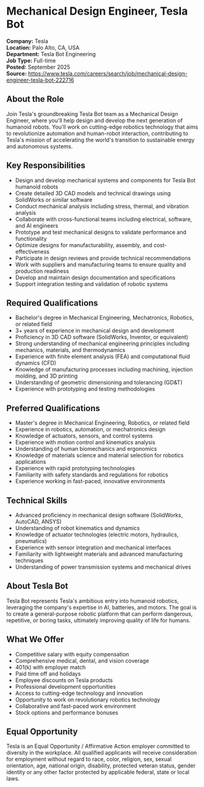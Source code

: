 # Mechanical Design Engineer, Tesla Bot

**Company:** Tesla  
**Location:** Palo Alto, CA, USA  
**Department:** Tesla Bot Engineering  
**Job Type:** Full-time  
**Posted:** September 2025  
**Source:** https://www.tesla.com/careers/search/job/mechanical-design-engineer-tesla-bot-222716

## About the Role

Join Tesla's groundbreaking Tesla Bot team as a Mechanical Design Engineer, where you'll help design and develop the next generation of humanoid robots. You'll work on cutting-edge robotics technology that aims to revolutionize automation and human-robot interaction, contributing to Tesla's mission of accelerating the world's transition to sustainable energy and autonomous systems.

## Key Responsibilities

- Design and develop mechanical systems and components for Tesla Bot humanoid robots
- Create detailed 3D CAD models and technical drawings using SolidWorks or similar software
- Conduct mechanical analysis including stress, thermal, and vibration analysis
- Collaborate with cross-functional teams including electrical, software, and AI engineers
- Prototype and test mechanical designs to validate performance and functionality
- Optimize designs for manufacturability, assembly, and cost-effectiveness
- Participate in design reviews and provide technical recommendations
- Work with suppliers and manufacturing teams to ensure quality and production readiness
- Develop and maintain design documentation and specifications
- Support integration testing and validation of robotic systems

## Required Qualifications

- Bachelor's degree in Mechanical Engineering, Mechatronics, Robotics, or related field
- 3+ years of experience in mechanical design and development
- Proficiency in 3D CAD software (SolidWorks, Inventor, or equivalent)
- Strong understanding of mechanical engineering principles including mechanics, materials, and thermodynamics
- Experience with finite element analysis (FEA) and computational fluid dynamics (CFD)
- Knowledge of manufacturing processes including machining, injection molding, and 3D printing
- Understanding of geometric dimensioning and tolerancing (GD&T)
- Experience with prototyping and testing methodologies

## Preferred Qualifications

- Master's degree in Mechanical Engineering, Robotics, or related field
- Experience in robotics, automation, or mechatronics design
- Knowledge of actuators, sensors, and control systems
- Experience with motion control and kinematics analysis
- Understanding of human biomechanics and ergonomics
- Knowledge of materials science and material selection for robotics applications
- Experience with rapid prototyping technologies
- Familiarity with safety standards and regulations for robotics
- Experience working in fast-paced, innovative environments

## Technical Skills

- Advanced proficiency in mechanical design software (SolidWorks, AutoCAD, ANSYS)
- Understanding of robot kinematics and dynamics
- Knowledge of actuator technologies (electric motors, hydraulics, pneumatics)
- Experience with sensor integration and mechanical interfaces
- Familiarity with lightweight materials and advanced manufacturing techniques
- Understanding of power transmission systems and mechanical drives

## About Tesla Bot

Tesla Bot represents Tesla's ambitious entry into humanoid robotics, leveraging the company's expertise in AI, batteries, and motors. The goal is to create a general-purpose robotic platform that can perform dangerous, repetitive, or boring tasks, ultimately improving quality of life for humans.

## What We Offer

- Competitive salary with equity compensation
- Comprehensive medical, dental, and vision coverage
- 401(k) with employer match
- Paid time off and holidays
- Employee discounts on Tesla products
- Professional development opportunities
- Access to cutting-edge technology and innovation
- Opportunity to work on revolutionary robotics technology
- Collaborative and fast-paced work environment
- Stock options and performance bonuses

## Equal Opportunity

Tesla is an Equal Opportunity / Affirmative Action employer committed to diversity in the workplace. All qualified applicants will receive consideration for employment without regard to race, color, religion, sex, sexual orientation, age, national origin, disability, protected veteran status, gender identity or any other factor protected by applicable federal, state or local laws.